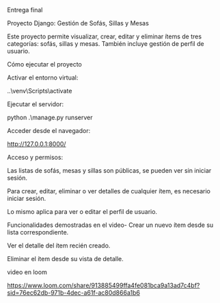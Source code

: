 Entrega final 

Proyecto Django: Gestión de Sofás, Sillas y Mesas

Este proyecto permite visualizar, crear, editar y eliminar ítems de tres categorías: sofás, sillas y mesas. También incluye gestión de perfil de usuario.

Cómo ejecutar el proyecto

Activar el entorno virtual:

..\venv\Scripts\activate

Ejecutar el servidor:

python .\manage.py runserver

Acceder desde el navegador: 

http://127.0.0.1:8000/

Acceso y permisos:

Las listas de sofás, mesas y sillas son públicas, se pueden ver sin iniciar sesión.

Para crear, editar, eliminar o ver detalles de cualquier ítem, es necesario iniciar sesión.

Lo mismo aplica para ver o editar el perfil de usuario.

Funcionalidades demostradas en el video- Crear un nuevo ítem desde su lista correspondiente.

Ver el detalle del ítem recién creado.

Eliminar el ítem desde su vista de detalle.

video en loom


https://www.loom.com/share/913885499ffa4fe081bca9a13ad7c4bf?sid=76ec62db-971b-4dec-a61f-ac80d866a1b6